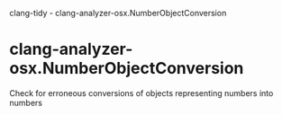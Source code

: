 clang-tidy - clang-analyzer-osx.NumberObjectConversion

</div>

# clang-analyzer-osx.NumberObjectConversion

Check for erroneous conversions of objects representing numbers into
numbers
